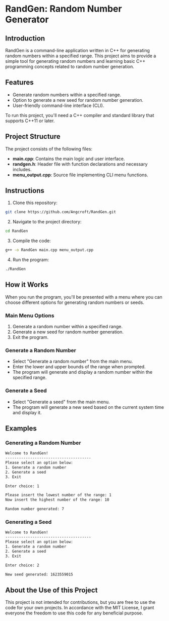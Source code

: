 # RandGen: Random Number Generator

## Introduction

RandGen is a command-line application written in C++ for generating random numbers within a specified range. This project aims to provide a simple tool for generating random numbers and learning basic C++ programming concepts related to random number generation.

## Features

* Generate random numbers within a specified range.
* Option to generate a new seed for random number generation.
* User-friendly command-line interface (CLI).

To run this project, you'll need a C++ compiler and standard library that supports C++11 or later.

## Project Structure

The project consists of the following files:

* **main.cpp**: Contains the main logic and user interface.
* **randgen.h**: Header file with function declarations and necessary includes.
* **menu_output.cpp**: Source file implementing CLI menu functions.

## Instructions

1. Clone this repository:

```sh
git clone https://github.com/Angcroft/RandGen.git
```

2. Navigate to the project directory:

```sh
cd RandGen
```

3. Compile the code:

```sh
g++ -o RandGen main.cpp menu_output.cpp
```

4. Run the program:

```sh
./RandGen
```

## How it Works
When you run the program, you'll be presented with a menu where you can choose different options for generating random numbers or seeds.

### Main Menu Options
1. Generate a random number within a specified range.
2. Generate a new seed for random number generation.
3. Exit the program.

### Generate a Random Number
* Select "Generate a random number" from the main menu.
* Enter the lower and upper bounds of the range when prompted.
* The program will generate and display a random number within the specified range.

### Generate a Seed
* Select "Generate a seed" from the main menu.
* The program will generate a new seed based on the current system time and display it.

## Examples

### Generating a Random Number

```sh
Welcome to RandGen!
--------------------------------------
Please select an option below:
1. Generate a random number
2. Generate a seed
3. Exit

Enter choice: 1

Please insert the lowest number of the range: 1
Now insert the highest number of the range: 10

Random number generated: 7
```

### Generating a Seed

```sh
Welcome to RandGen!
--------------------------------------
Please select an option below:
1. Generate a random number
2. Generate a seed
3. Exit

Enter choice: 2

New seed generated: 1623559015
```

## About the Use of this Project

This project is not intended for contributions, but you are free to use the code for your own projects. In accordance with the MIT License, I grant everyone the freedom to use this code for any beneficial purpose.
